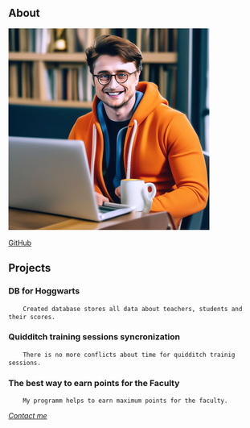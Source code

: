 ## About

 ![Me](Me.jpg)
 
 [GitHub](https://github.com/aysor)

## Projects

### DB for Hoggwarts
        Created database stores all data about teachers, students and their scores.

### Quidditch training sessions syncronization
        There is no more conflicts about time for quidditch trainig sessions.

 ### The best way to earn points for the Faculty
        My programm helps to earn maximum points for the faculty.

   [*Contact me*]()
